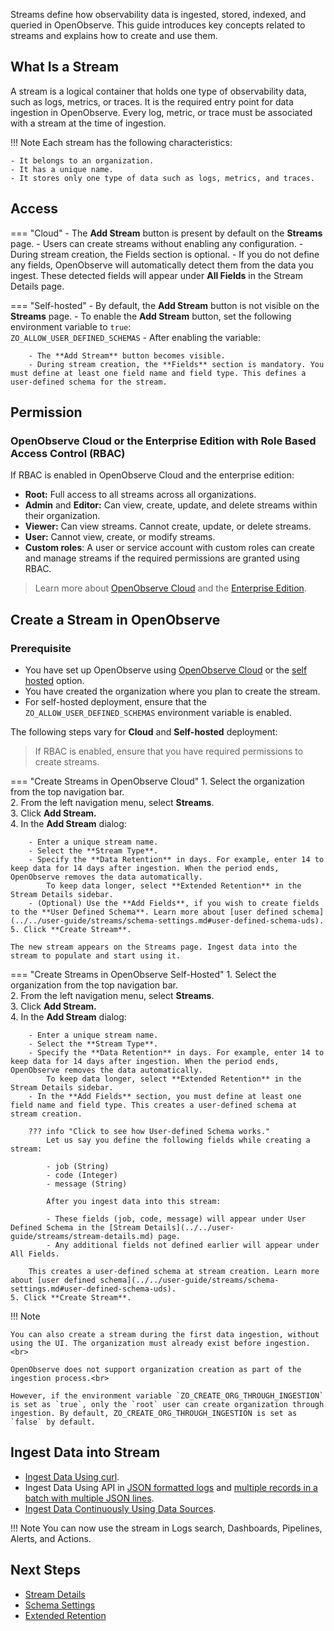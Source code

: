 Streams define how observability data is ingested, stored, indexed, and queried in OpenObserve. This guide introduces key concepts related to streams and explains how to create and use them.

## What Is a Stream

A stream is a logical container that holds one type of observability data, such as logs, metrics, or traces. It is the required entry point for data ingestion in OpenObserve. Every log, metric, or trace must be associated with a stream at the time of ingestion.

!!! Note
    Each stream has the following characteristics:
        
    - It belongs to an organization.  
    - It has a unique name.  
    - It stores only one type of data such as logs, metrics, and traces.

## Access

=== "Cloud"
    - The **Add Stream** button is present by default on the **Streams** page.
    - Users can create streams without enabling any configuration.
    - During stream creation, the Fields section is optional.
    - If you do not define any fields, OpenObserve will automatically detect them from the data you ingest. These detected fields will appear under **All Fields** in the Stream Details page.

=== "Self-hosted"
    - By default, the **Add Stream** button is not visible on the **Streams** page.
    - To enable the **Add Stream** button, set the following environment variable to `true`: <br>
        `ZO_ALLOW_USER_DEFINED_SCHEMAS`
    - After enabling the variable:

        - The **Add Stream** button becomes visible.
        - During stream creation, the **Fields** section is mandatory. You must define at least one field name and field type. This defines a user-defined schema for the stream.

## Permission

### OpenObserve Cloud or the Enterprise Edition with Role Based Access Control (RBAC)

If RBAC is enabled in OpenObserve Cloud and the enterprise edition:

- **Root:** Full access to all streams across all organizations.  
- **Admin** and **Editor:** Can view, create, update, and delete streams within their organization.  
- **Viewer:** Can view streams. Cannot create, update, or delete streams.  
- **User:** Cannot view, create, or modify streams.  
- **Custom roles**: A user or service account with custom roles can create and manage streams if the required permissions are granted using RBAC.
> Learn more about [OpenObserve Cloud](https://cloud.openobserve.ai/) and the [Enterprise Edition](https://openobserve.ai/docs/openobserve-enterprise-edition-installation-guide/). 

## Create a Stream in OpenObserve

### Prerequisite

- You have set up OpenObserve using [OpenObserve Cloud](https://cloud.openobserve.ai/) or the [self hosted](https://openobserve.ai/docs/quickstart/) option.   
- You have created the organization where you plan to create the stream.
- For self-hosted deployment, ensure that the `ZO_ALLOW_USER_DEFINED_SCHEMAS` environment variable is enabled. 

The following steps vary for **Cloud** and **Self-hosted** deployment: 
> If RBAC is enabled, ensure that you have required permissions to create streams.  

=== "Create Streams in OpenObserve Cloud"
    1. Select the organization from the top navigation bar.   
    2. From the left navigation menu, select **Streams**.  
    3. Click **Add Stream.**   
    4. In the **Add Stream** dialog: 

        - Enter a unique stream name.   
        - Select the **Stream Type**.  
        - Specify the **Data Retention** in days. For example, enter 14 to keep data for 14 days after ingestion. When the period ends, OpenObserve removes the data automatically.  
            To keep data longer, select **Extended Retention** in the Stream Details sidebar.  
        - (Optional) Use the **Add Fields**, if you wish to create fields to the **User Defined Schema**. Learn more about [user defined schema](../../user-guide/streams/schema-settings.md#user-defined-schema-uds).    
    5. Click **Create Stream**.

    The new stream appears on the Streams page. Ingest data into the stream to populate and start using it.


=== "Create Streams in OpenObserve Self-Hosted"
    1. Select the organization from the top navigation bar.   
    2. From the left navigation menu, select **Streams**.  
    3. Click **Add Stream.**   
    4. In the **Add Stream** dialog: 

        - Enter a unique stream name.   
        - Select the **Stream Type**.  
        - Specify the **Data Retention** in days. For example, enter 14 to keep data for 14 days after ingestion. When the period ends, OpenObserve removes the data automatically.  
            To keep data longer, select **Extended Retention** in the Stream Details sidebar.  
        - In the **Add Fields** section, you must define at least one field name and field type. This creates a user-defined schema at stream creation.
    
        ??? info "Click to see how User-defined Schema works."
            Let us say you define the following fields while creating a stream:

            - job (String)
            - code (Integer)
            - message (String)

            After you ingest data into this stream:
            
            - These fields (job, code, message) will appear under User Defined Schema in the [Stream Details](../../user-guide/streams/stream-details.md) page.
            - Any additional fields not defined earlier will appear under All Fields.
        
        This creates a user-defined schema at stream creation. Learn more about [user defined schema](../../user-guide/streams/schema-settings.md#user-defined-schema-uds).    
    5. Click **Create Stream**.

!!! Note

    You can also create a stream during the first data ingestion, without using the UI. The organization must already exist before ingestion. <br>

    OpenObserve does not support organization creation as part of the ingestion process.<br>
    
    However, if the environment variable `ZO_CREATE_ORG_THROUGH_INGESTION` is set as `true`, only the `root` user can create organization through ingestion. By default, ZO_CREATE_ORG_THROUGH_INGESTION is set as `false` by default.

## Ingest Data into Stream

- [Ingest Data Using curl](https://openobserve.ai/docs/quickstart/#load-sample-data). 
- Ingest Data Using API in [JSON formatted logs](https://openobserve.ai/docs/api/ingestion/logs/json/) and [multiple records in a batch with multiple JSON lines](https://openobserve.ai/docs/api/ingestion/logs/multi/). 
- [Ingest Data Continuously Using Data Sources](../../ingestion/index.md). 

!!! Note
    You can now use the stream in Logs search, Dashboards, Pipelines, Alerts, and Actions.

## Next Steps
- [Stream Details](stream-details.md)
- [Schema Settings](schema-settings.md)
- [Extended Retention](extended-retention.md)

